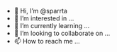 - 👋 Hi, I’m @sparrta
- 👀 I’m interested in ...
- 🌱 I’m currently learning ...
- 💞️ I’m looking to collaborate on ...
- 📫 How to reach me ...

<!---
sparrta/sparrta is a ✨ special ✨ repository because its `README.md` (this file) appears on your GitHub profile.
You can click the Preview link to take a look at your changes.
--->
